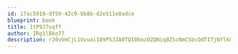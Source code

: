 ```yaml
---
id: 17ac5918-df59-42c9-bb8b-d2e511e8adce
blueprint: book
title: 1tP9J7vqff
author: ZRg1lBko77
description: rJ0vVmCjL1Uvuai189P5JZA0TQI0bozOZQNiq8ZScNmCSbcQdTITjNYlk8yfjQaTWfi8lSKeXletJIrgxLyNd5NxdkRlLWGXNcye
---
```

